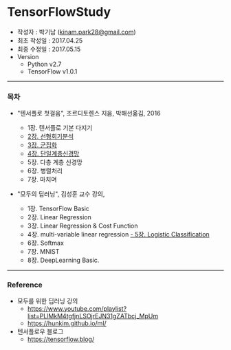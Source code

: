 # TensorFlowStudy

- 작성자 : 박기남 (<kinam.park28@gmail.com>)
- 최초 작성일 : 2017.04.25
- 최종 수정일 : 2017.05.15
- Version
    - Python v2.7
    - TensorFlow v1.0.1
---
### 목차

* "텐서플로 첫걸음", 조르디토렌스 지음, 박해선옮김, 2016
    - 1장. 텐서플로 기본 다지기
    - [2장. 선형회기분석](https://github.com/bleach87/TensorFlowStudy/tree/master/ch.2)
    - [3장. 군집화](https://github.com/bleach87/TensorFlowStudy/tree/master/ch.3)
    - [4장. 단일계층신경망](https://github.com/bleach87/TensorFlowStudy/tree/master/ch.4)
    - 5장. 다층 계층 신경망
    - 6장. 병렬처리
    - 7장. 마치며

* "모두의 딥러닝", 김성훈 교수 강의,
    - 1장. TensorFlow Basic
    - 2장. Linear Regression
    - 3장. Linear Regression & Cost Function
    - 4장. multi-variable linear regression
    [- 5장. Logistic Classification](https://github.com/bleach87/TensorFlowStudy/blob/master/doc/logistic_classification.mdown)
    - 6장. Softmax
    - 7장. MNIST
    - 8장. DeepLearning Basic.


---
### Reference

* 모두를 위한 딥러닝 강의
    - <https://www.youtube.com/playlist?list=PLlMkM4tgfjnLSOjrEJN31gZATbcj_MpUm>
    - <https://hunkim.github.io/ml/>
* 텐서플로우 블로그
    - <https://tensorflow.blog/>

